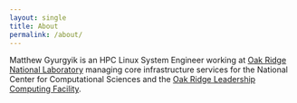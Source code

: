```yaml
---
layout: single
title: About
permalink: /about/
---
```


Matthew Gyurgyik is an HPC Linux System Engineer working at [Oak Ridge National Laboratory][ornl] managing
core infrastructure services for the National Center for Computational
Sciences and the [Oak Ridge Leadership Computing Facility][olcf].

[ornl]: https://www.ornl.gov
[olcf]: https://www.olcf.ornl.gov/
